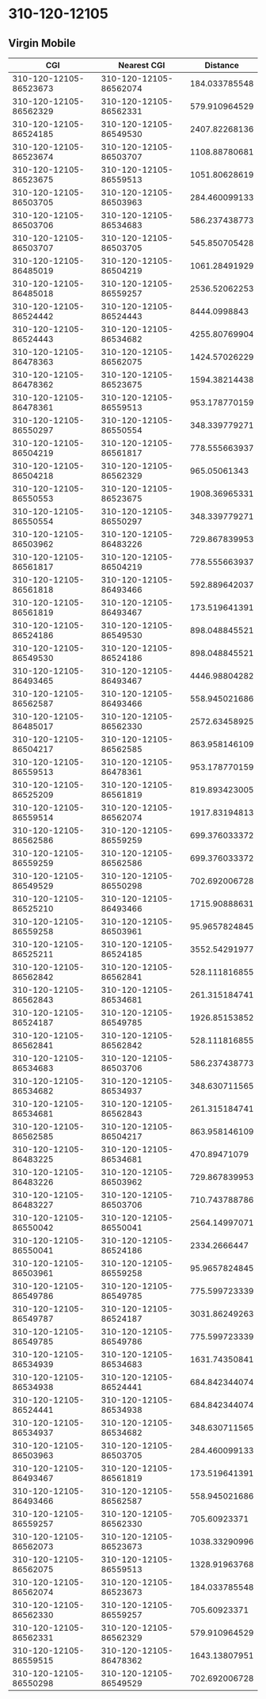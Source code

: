 # 310-120-12105
## Virgin Mobile


| CGI | Nearest CGI | Distance |
|-----|-------------|----------|
| 310-120-12105-86523673 | 310-120-12105-86562074 | 184.033785548 |
| 310-120-12105-86562329 | 310-120-12105-86562331 | 579.910964529 |
| 310-120-12105-86524185 | 310-120-12105-86549530 | 2407.82268136 |
| 310-120-12105-86523674 | 310-120-12105-86503707 | 1108.88780681 |
| 310-120-12105-86523675 | 310-120-12105-86559513 | 1051.80628619 |
| 310-120-12105-86503705 | 310-120-12105-86503963 | 284.460099133 |
| 310-120-12105-86503706 | 310-120-12105-86534683 | 586.237438773 |
| 310-120-12105-86503707 | 310-120-12105-86503705 | 545.850705428 |
| 310-120-12105-86485019 | 310-120-12105-86504219 | 1061.28491929 |
| 310-120-12105-86485018 | 310-120-12105-86559257 | 2536.52062253 |
| 310-120-12105-86524442 | 310-120-12105-86524443 | 8444.0998843 |
| 310-120-12105-86524443 | 310-120-12105-86534682 | 4255.80769904 |
| 310-120-12105-86478363 | 310-120-12105-86562075 | 1424.57026229 |
| 310-120-12105-86478362 | 310-120-12105-86523675 | 1594.38214438 |
| 310-120-12105-86478361 | 310-120-12105-86559513 | 953.178770159 |
| 310-120-12105-86550297 | 310-120-12105-86550554 | 348.339779271 |
| 310-120-12105-86504219 | 310-120-12105-86561817 | 778.555663937 |
| 310-120-12105-86504218 | 310-120-12105-86562329 | 965.05061343 |
| 310-120-12105-86550553 | 310-120-12105-86523675 | 1908.36965331 |
| 310-120-12105-86550554 | 310-120-12105-86550297 | 348.339779271 |
| 310-120-12105-86503962 | 310-120-12105-86483226 | 729.867839953 |
| 310-120-12105-86561817 | 310-120-12105-86504219 | 778.555663937 |
| 310-120-12105-86561818 | 310-120-12105-86493466 | 592.889642037 |
| 310-120-12105-86561819 | 310-120-12105-86493467 | 173.519641391 |
| 310-120-12105-86524186 | 310-120-12105-86549530 | 898.048845521 |
| 310-120-12105-86549530 | 310-120-12105-86524186 | 898.048845521 |
| 310-120-12105-86493465 | 310-120-12105-86493467 | 4446.98804282 |
| 310-120-12105-86562587 | 310-120-12105-86493466 | 558.945021686 |
| 310-120-12105-86485017 | 310-120-12105-86562330 | 2572.63458925 |
| 310-120-12105-86504217 | 310-120-12105-86562585 | 863.958146109 |
| 310-120-12105-86559513 | 310-120-12105-86478361 | 953.178770159 |
| 310-120-12105-86525209 | 310-120-12105-86561819 | 819.893423005 |
| 310-120-12105-86559514 | 310-120-12105-86562074 | 1917.83194813 |
| 310-120-12105-86562586 | 310-120-12105-86559259 | 699.376033372 |
| 310-120-12105-86559259 | 310-120-12105-86562586 | 699.376033372 |
| 310-120-12105-86549529 | 310-120-12105-86550298 | 702.692006728 |
| 310-120-12105-86525210 | 310-120-12105-86493466 | 1715.90888631 |
| 310-120-12105-86559258 | 310-120-12105-86503961 | 95.9657824845 |
| 310-120-12105-86525211 | 310-120-12105-86524185 | 3552.54291977 |
| 310-120-12105-86562842 | 310-120-12105-86562841 | 528.111816855 |
| 310-120-12105-86562843 | 310-120-12105-86534681 | 261.315184741 |
| 310-120-12105-86524187 | 310-120-12105-86549785 | 1926.85153852 |
| 310-120-12105-86562841 | 310-120-12105-86562842 | 528.111816855 |
| 310-120-12105-86534683 | 310-120-12105-86503706 | 586.237438773 |
| 310-120-12105-86534682 | 310-120-12105-86534937 | 348.630711565 |
| 310-120-12105-86534681 | 310-120-12105-86562843 | 261.315184741 |
| 310-120-12105-86562585 | 310-120-12105-86504217 | 863.958146109 |
| 310-120-12105-86483225 | 310-120-12105-86534681 | 470.89471079 |
| 310-120-12105-86483226 | 310-120-12105-86503962 | 729.867839953 |
| 310-120-12105-86483227 | 310-120-12105-86503706 | 710.743788786 |
| 310-120-12105-86550042 | 310-120-12105-86550041 | 2564.14997071 |
| 310-120-12105-86550041 | 310-120-12105-86524186 | 2334.2666447 |
| 310-120-12105-86503961 | 310-120-12105-86559258 | 95.9657824845 |
| 310-120-12105-86549786 | 310-120-12105-86549785 | 775.599723339 |
| 310-120-12105-86549787 | 310-120-12105-86524187 | 3031.86249263 |
| 310-120-12105-86549785 | 310-120-12105-86549786 | 775.599723339 |
| 310-120-12105-86534939 | 310-120-12105-86534683 | 1631.74350841 |
| 310-120-12105-86534938 | 310-120-12105-86524441 | 684.842344074 |
| 310-120-12105-86524441 | 310-120-12105-86534938 | 684.842344074 |
| 310-120-12105-86534937 | 310-120-12105-86534682 | 348.630711565 |
| 310-120-12105-86503963 | 310-120-12105-86503705 | 284.460099133 |
| 310-120-12105-86493467 | 310-120-12105-86561819 | 173.519641391 |
| 310-120-12105-86493466 | 310-120-12105-86562587 | 558.945021686 |
| 310-120-12105-86559257 | 310-120-12105-86562330 | 705.60923371 |
| 310-120-12105-86562073 | 310-120-12105-86523673 | 1038.33290996 |
| 310-120-12105-86562075 | 310-120-12105-86559513 | 1328.91963768 |
| 310-120-12105-86562074 | 310-120-12105-86523673 | 184.033785548 |
| 310-120-12105-86562330 | 310-120-12105-86559257 | 705.60923371 |
| 310-120-12105-86562331 | 310-120-12105-86562329 | 579.910964529 |
| 310-120-12105-86559515 | 310-120-12105-86478362 | 1643.13807951 |
| 310-120-12105-86550298 | 310-120-12105-86549529 | 702.692006728 |
